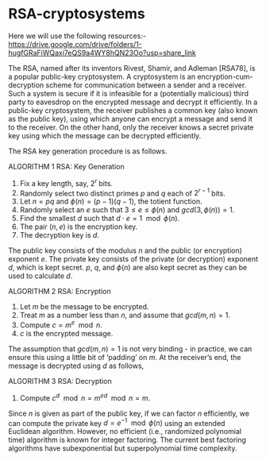 # RSA-cryptosystems
Here we will use the following resources:-
https://drive.google.com/drive/folders/1-hugfGRaFiWQaxi7eQS9a4WY8hQN23Oo?usp=share_link

The RSA, named after its inventors Rivest, Shamir, and Adleman [RSA78], is a popular public-key cryptosystem. A cryptosystem is an encryption-cum-decryption scheme for communication between a sender and a receiver. Such a system is secure if it is  infeasible for a (potentially malicious) third party to eavesdrop
on the encrypted message and decrypt it efficiently. In a public-key cryptosystem, the receiver publishes a common key (also known as the public key), using which anyone can encrypt a message and send it to the receiver. On the other hand, only the receiver knows a secret private key using which the message can be
decrypted efficiently. 

The RSA key generation procedure is as follows.

ALGORITHM 1 RSA: Key Generation
1. Fix a key length, say, $2^{r}$ bits.
2. Randomly select two distinct primes $p$ and $q$ each of $2^{r-1}$ bits.
3. Let $n = pq$ and $\phi(n) = (p-1)(q-1)$, the totient function.
4. Randomly select an $e$ such that $3\le e\le \phi(n)$ and $gcd(3,\phi(n))=1$.
5. Find the smallest $d$ such that $d \cdot e = 1 \mod \phi(n)$.
6. The pair $(n, e)$ is the encryption key.
7. The decryption key is $d$.

The public key consists of the modulus $n$ and the public (or encryption) exponent $e$. The private key consists of the private (or decryption) exponent $d$, which is kept secret. $p$, $q$, and $\phi(n)$ are also kept secret as they can be used to calculate $d$.

ALGORITHM 2 RSA: Encryption
1. Let $m$ be the message to be encrypted.
2. Treat $m$ as a number less than $n$, and assume that $gcd(m, n) = 1$.
3. Compute $c = m^{e} \mod n$.
4. $c$ is the encrypted message.

The assumption that $gcd(m, n) = 1$ is not very binding - in practice, we can ensure this using a little bit of
‘padding’ on $m$. At the receiver’s end, the message is decrypted using $d$ as follows,

ALGORITHM 3 RSA: Decryption
1. Compute $c^{d} \mod n = m^{ed} \mod n = m$.

Since $n$ is given as part of the public key, if we can factor $n$ efficiently, we can compute the private key
$d = e^{−1} \mod \phi(n)$ using an extended Euclidean algorithm. However, no efficient (i.e., randomized polynomial time) algorithm is known for integer factoring. The current best factoring algorithms have subexponential but superpolynomial time complexity.


